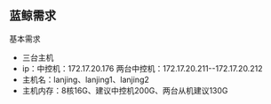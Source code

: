 ## 蓝鲸需求

基本需求

+ 三台主机
+ ip：中控机：172.17.20.176  两台中控机：172.17.20.211--172.17.20.212
+ 主机名：lanjing、lanjing1、lanjing2
+ 主机内存：8核16G、建议中控机200G、两台从机建议130G